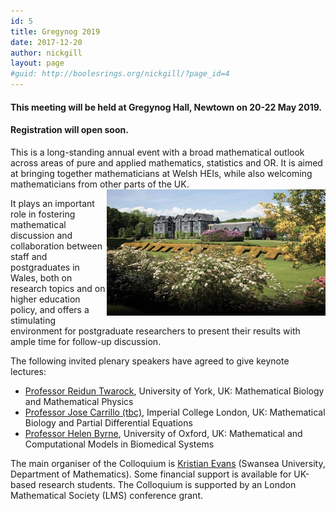 ```yaml
---
id: 5
title: Gregynog 2019
date: 2017-12-20
author: nickgill
layout: page
#guid: http://boolesrings.org/nickgill/?page_id=4
---
```


#### This meeting will be held at Gregynog Hall, Newtown on 20-22 May 2019. 

#### Registration will open soon.


This is a long-standing annual event with a broad mathematical outlook across areas of pure and applied mathematics, statistics and OR. It is aimed at bringing together mathematicians at Welsh HEIs, while also welcoming mathematicians from other parts of the UK. <img style="float: right;" src="gregynog.jpg" width="350pt" alt="Gregynog" />

It plays an important role in fostering mathematical discussion and collaboration between staff and postgraduates in Wales, both on research topics and on higher education policy, and offers a stimulating environment for postgraduate researchers to present their results with ample time for follow-up discussion.

The following invited plenary speakers have agreed to give keynote lectures:
- [Professor Reidun Twarock](https://www.york.ac.uk/maths/staff/reidun-twarock/), University of York, UK: Mathematical Biology and Mathematical Physics
- [Professor Jose Carrillo (tbc)](http://wwwf.imperial.ac.uk/~jcarrill/index.html), Imperial College London, UK: Mathematical Biology and Partial Differential Equations
- [Professor Helen Byrne](https://www.maths.ox.ac.uk/people/helen.byrne), University of Oxford, UK: Mathematical and Computational Models in Biomedical Systems

The main organiser of the Colloquium is [Kristian Evans](http://boolesrings.org/nickgill) (Swansea University, Department of Mathematics). Some financial support is available for UK-based research students. The Colloquium is supported by an London Mathematical Society (LMS) conference grant.
